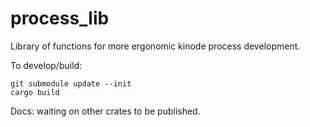 # process_lib

Library of functions for more ergonomic kinode process development.

To develop/build:
```
git submodule update --init
cargo build
```

Docs: waiting on other crates to be published.
